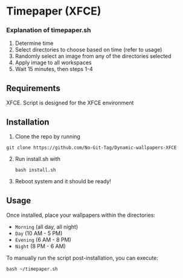 # Timepaper (XFCE)

### Explanation of timepaper.sh
1. Determine time
2. Select directories to choose based on time (refer to usage)
3. Randomly select an image from any of the directories selected
4. Apply image to all workspaces
5. Wait 15 minutes, then steps 1-4

## Requirements
XFCE. Script is designed for the XFCE environment

## Installation

1. Clone the repo by running
```
git clone https://github.com/No-Git-Tag/Dynamic-wallpapers-XFCE
```
2. Run install.sh with
    ```
    bash install.sh
    ```
3. Reboot system and it should be ready!

## Usage

 Once installed, place your wallpapers within the directories:
   - `Morning` (all day, all night)
   - `Day` (10 AM - 5 PM)
   - `Evening` (6 AM - 8 PM)
   - `Night` (8 PM - 6 AM)

To manually run the script post-installation, you can execute:

```
bash ~/timepaper.sh
```
